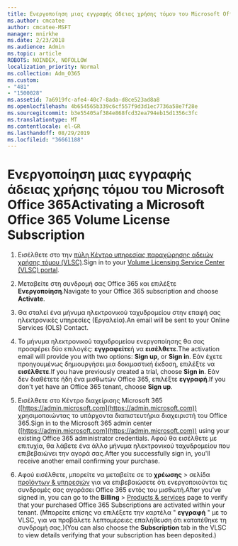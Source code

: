 ```yaml
---
title: Ενεργοποίηση μιας εγγραφής άδειας χρήσης τόμου του Microsoft Office 365
ms.author: cmcatee
author: cmcatee-MSFT
manager: mnirkhe
ms.date: 2/23/2018
ms.audience: Admin
ms.topic: article
ROBOTS: NOINDEX, NOFOLLOW
localization_priority: Normal
ms.collection: Adm_O365
ms.custom:
- "481"
- "1500028"
ms.assetid: 7a6919fc-afe4-40c7-8ada-d8ce523ad8a8
ms.openlocfilehash: 4b654565b339c6cf557f9d3d1ec7736a58e7f28e
ms.sourcegitcommit: b3e55405af384e868fcd32ea794eb15d1356c3fc
ms.translationtype: MT
ms.contentlocale: el-GR
ms.lasthandoff: 08/29/2019
ms.locfileid: "36661188"
---
```

# <a name="activating-a-microsoft-office-365-volume-license-subscription"></a><span data-ttu-id="11fde-102">Ενεργοποίηση μιας εγγραφής άδειας χρήσης τόμου του Microsoft Office 365</span><span class="sxs-lookup"><span data-stu-id="11fde-102">Activating a Microsoft Office 365 Volume License Subscription</span></span>

1. <span data-ttu-id="11fde-103">Εισέλθετε στο την [πύλη Κέντρο υπηρεσίας παραχώρησης αδειών χρήσης τόμου (VLSC)](http://go.microsoft.com/fwlink/p/?LinkId=329762).</span><span class="sxs-lookup"><span data-stu-id="11fde-103">Sign in to your [Volume Licensing Service Center (VLSC) portal](http://go.microsoft.com/fwlink/p/?LinkId=329762).</span></span>

2. <span data-ttu-id="11fde-104">Μεταβείτε στη συνδρομή σας Office 365 και επιλέξτε **Ενεργοποίηση**.</span><span class="sxs-lookup"><span data-stu-id="11fde-104">Navigate to your Office 365 subscription and choose **Activate**.</span></span>

3. <span data-ttu-id="11fde-105">Θα σταλεί ένα μήνυμα ηλεκτρονικού ταχυδρομείου στην επαφή σας ηλεκτρονικές υπηρεσίες (Εργαλεία).</span><span class="sxs-lookup"><span data-stu-id="11fde-105">An email will be sent to your Online Services (OLS) Contact.</span></span>

4. <span data-ttu-id="11fde-106">Το μήνυμα ηλεκτρονικού ταχυδρομείου ενεργοποίησης θα σας προσφέρει δύο επιλογές: **εγγραφείτε**ή να **εισέλθετε**.</span><span class="sxs-lookup"><span data-stu-id="11fde-106">The activation email will provide you with two options: **Sign up**, or **Sign in**.</span></span> <span data-ttu-id="11fde-107">Εάν έχετε προηγουμένως δημιουργήσει μια δοκιμαστική έκδοση, επιλέξτε να **εισέλθετε**.</span><span class="sxs-lookup"><span data-stu-id="11fde-107">If you have previously created a trial, choose **Sign in**.</span></span> <span data-ttu-id="11fde-108">Εάν δεν διαθέτετε ήδη ένα μισθωτών Office 365, επιλέξτε **εγγραφή**.</span><span class="sxs-lookup"><span data-stu-id="11fde-108">If you don't yet have an Office 365 tenant, choose **Sign up**.</span></span>

5. <span data-ttu-id="11fde-109">Εισέλθετε στο Κέντρο διαχείρισης Microsoft 365 ([https://admin.microsoft.com](https://admin.microsoft.com)) χρησιμοποιώντας το υπάρχοντα διαπιστευτήρια διαχειριστή του Office 365.</span><span class="sxs-lookup"><span data-stu-id="11fde-109">Sign in to the Microsoft 365 admin center ([https://admin.microsoft.com](https://admin.microsoft.com)) using your existing Office 365 administrator credentials.</span></span> <span data-ttu-id="11fde-110">Αφού θα εισέλθετε με επιτυχία, θα λάβετε ένα άλλο μήνυμα ηλεκτρονικού ταχυδρομείου που επιβεβαιώνει την αγορά σας.</span><span class="sxs-lookup"><span data-stu-id="11fde-110">After you successfully sign in, you'll receive another email confirming your purchase.</span></span>

6. <span data-ttu-id="11fde-111">Αφού εισέλθετε, μπορείτε να μεταβείτε σε το **χρέωσης** \> σελίδα [προϊόντων & υπηρεσιών](https://go.microsoft.com/fwlink/p/?linkid=842054) για να επιβεβαιώσετε ότι ενεργοποιούνται τις συνδρομές σας αγοράσει Office 365 εντός του μισθωτή.</span><span class="sxs-lookup"><span data-stu-id="11fde-111">After you've signed in, you can go to the **Billing** \> [Products & services](https://go.microsoft.com/fwlink/p/?linkid=842054) page to verify that your purchased Office 365 Subscriptions are activated within your tenant.</span></span> <span data-ttu-id="11fde-112">(Μπορείτε επίσης να επιλέξετε την καρτέλα " **εγγραφή** " με το VLSC, για να προβάλετε λεπτομέρειες επαλήθευση ότι κατατέθηκε τη συνδρομή σας.)</span><span class="sxs-lookup"><span data-stu-id="11fde-112">(You can also choose the **Subscription** tab in the VLSC to view details verifying that your subscription has been deposited.)</span></span>